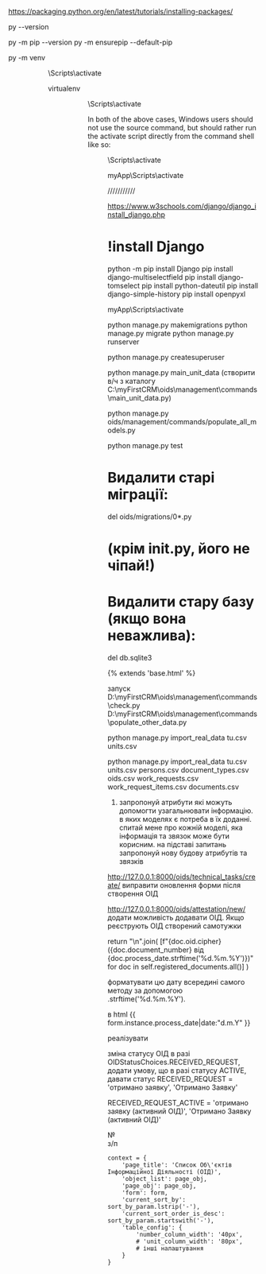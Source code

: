 https://packaging.python.org/en/latest/tutorials/installing-packages/



py --version

py -m pip --version
py -m ensurepip --default-pip





py -m venv <DIR>
<DIR>\Scripts\activate


virtualenv <DIR>
<DIR>\Scripts\activate


In both of the above cases, Windows users should not use the source command, but should rather run the activate script directly from the command shell like so:

<DIR>\Scripts\activate

myApp\Scripts\activate


///////////

https://www.w3schools.com/django/django_install_django.php


# !install Django
python -m pip install Django
pip install django-multiselectfield
pip install django-tomselect
pip install python-dateutil
pip install django-simple-history
pip install openpyxl

<!-- pip install django-import-export -->



myApp\Scripts\activate

python manage.py makemigrations
python manage.py migrate
python manage.py runserver
 

python manage.py createsuperuser

python manage.py main_unit_data  (створити в/ч з каталогу C:\myFirstCRM\oids\management\commands\main_unit_data.py)

python manage.py oids/management/commands/populate_all_models.py

python manage.py test

# Видалити старі міграції:
del oids/migrations/0*.py
# (крім __init__.py, його не чіпай!)

# Видалити стару базу (якщо вона неважлива):
del db.sqlite3

{% extends 'base.html' %}



запуск 
D:\myFirstCRM\oids\management\commands\check.py
D:\myFirstCRM\oids\management\commands\populate_other_data.py

<!-- python manage.py check -->
<!-- python manage.py populate_other_data -->
python manage.py import_real_data tu.csv units.csv

<!-- актуально -->
python manage.py import_real_data tu.csv units.csv persons.csv document_types.csv oids.csv work_requests.csv work_request_items.csv documents.csv

1. запропонуй атрибути які можуть допомогти узагальнювати інформацію. в яких моделях є потреба в їх доданні. спитай мене про кожній моделі, яка інформація та звязок може бути корисним. на підставі запитань запропонуй нову будову атрибутів та звязків


<!-- Тепер важливий момент. Описую звязок документів який потрібно реалізувати.

цикл може починатись з технічного завдання або заявки.

Отримання ТЗ та МЗ (на погодження) (обліковуємо, прив'язуємо до створеного або створюємо ОІД. маємо облікувати результат ознайомлення з ТЗ. 
атрибути: Вхідний номер/дата, Хто читав, результат (на доопрацювання, погоджено, чекаємо папір)



Отримуємо заявку на створення ОІД (одна заявка на вч, в ній може бути кілька ОІД статус заявки: "виконано" лише коли виконані всі ОІД з заявки мають статус "виконано" або "скасовано") (заявки реалізовано в myFirstCRM\oids\templates\oids\document\_request.html. але потрібно перевірити зв'язки. Важливо зберігати зв'язок заявки з: військова частина, ОІД (статус заявки для ОІД яких стосується), відрядження, опрацювання документів, надсилання документів (myFirstCRM\oids\templates\trip\_result\_form.html, myFirstCRM\oids\templates\attestation\_registration\_form.html)
myFirstCRM\oids\templates\trip\_result\_form.html,  - є завершенням дії частини щодо визначених в заявці ОІД. Після відправки результату до частини - ОІД з заявка отримує статус "Виконано". Також потрібно мати можливість змінити вручну статус окремо ОІД в заявці. Це має бути через окрему форму та містити примітку, для вказання причини скасування



опрацювання відрядження. Термін опрацювання - Атестація 15 днів ІК 10 днів. Відлік починається  з дня після завершення відрядження.

Опрацьовується пакет документів з class Document(models.Model).

якщо це була атестація - лист на ДССЗЗІ про реєстрація Акту Атестація myFirstCRM\oids\templates\attestation\_registration\_form.html
після отримання відповіді вписати реєстраційний номер та опрацьовуємо myFirstCRM\oids\templates\trip\_result\_form.html.
якщо ІК - одразу myFirstCRM\oids\templates\trip\_result\_form.html  -->




http://127.0.0.1:8000/oids/technical_tasks/create/
виправити оновлення форми після створення ОІД

http://127.0.0.1:8000/oids/attestation/new/
додати можливість додавати ОІД. Якщо реєструють ОІД створений самотужки



<!-- date -->

return "\n".join(
	[f"{doc.oid.cipher} ({doc.document_number} від {doc.process_date.strftime('%d.%m.%Y')})" for doc in self.registered_documents.all()]
)

форматувати цю дату всередині самого методу за допомогою .strftime('%d.%m.%Y').


в html 
{{ form.instance.process_date|date:"d.m.Y" }}

реалізувати 

зміна статусу ОІД в разі OIDStatusChoices.RECEIVED_REQUEST,
додати умову, що в разі статусу ACTIVE, давати статус 
RECEIVED_REQUEST = 'отримано заявку', 'Отримано Заявку' 

RECEIVED_REQUEST_ACTIVE = 'отримано заявку (активний ОІД)', 'Отримано Заявку (активний ОІД)' 	




<th style="width: {{ table_config.number_column_width }};">№<br>з/п</th>

    context = {
        'page_title': 'Список Об\'єктів Інформаційної Діяльності (ОІД)',
        'object_list': page_obj,
        'page_obj': page_obj,
        'form': form, 
        'current_sort_by': sort_by_param.lstrip('-'),
        'current_sort_order_is_desc': sort_by_param.startswith('-'),
        'table_config': {
			'number_column_width': '40px',
			# 'unit_column_width': '80px',
			# інші налаштування
		}
    }